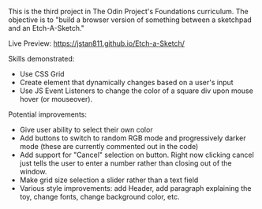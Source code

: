 This is the third project in The Odin Project's Foundations curriculum. The objective is to "build a browser version of something between a sketchpad and an Etch-A-Sketch."

Live Preview: https://jstan811.github.io/Etch-a-Sketch/

Skills demonstrated:
  - Use CSS Grid
  - Create element that dynamically changes based on a user's input
  - Use JS Event Listeners to change the color of a square div upon mouse hover (or mouseover).

Potential improvements:
  - Give user ability to select their own color
  - Add buttons to switch to random RGB mode and progressively darker mode (these are currently commented out in the code)
  - Add support for "Cancel" selection on button. Right now clicking cancel just tells the user to enter a number rather than closing out of the window.
  - Make grid size selection a slider rather than a text field
  - Various style improvements: add Header, add paragraph explaining the toy, change fonts, change background color, etc.
